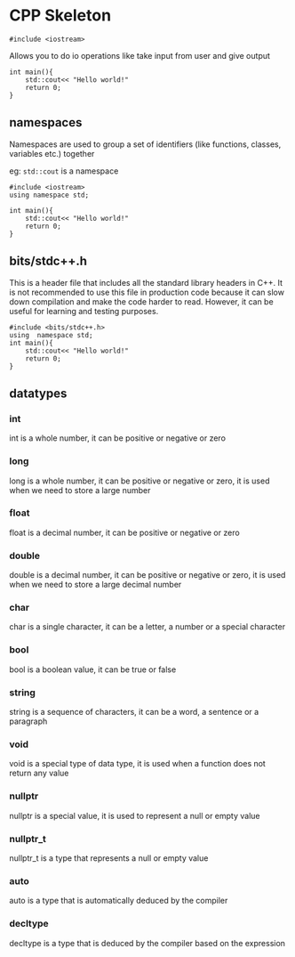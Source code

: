 # CPP Skeleton

```
#include <iostream>
```

Allows you to do io operations like take input from user and give output

```
int main(){
    std::cout<< "Hello world!"
    return 0;
}
```

## namespaces

Namespaces are used to group a set of identifiers (like functions, classes, variables etc.) together

eg: `std::cout` is a namespace

```
#include <iostream>
using namespace std;

int main(){
    std::cout<< "Hello world!"
    return 0;
}

```

## bits/stdc++.h

This is a header file that includes all the standard library headers in C++. It is not recommended to
use this file in production code because it can slow down compilation and make the code harder to read.
However, it can be useful for learning and testing purposes.

```
#include <bits/stdc++.h>
using  namespace std;
int main(){
    std::cout<< "Hello world!"
    return 0;
}
```

## datatypes

### int

int is a whole number, it can be positive or negative or zero

### long

long is a whole number, it can be positive or negative or zero, it is used when we
need to store a large number

### float

float is a decimal number, it can be positive or negative or zero

### double

double is a decimal number, it can be positive or negative or zero, it is used when we
need to store a large decimal number

### char

char is a single character, it can be a letter, a number or a special character

### bool

bool is a boolean value, it can be true or false

### string

string is a sequence of characters, it can be a word, a sentence or a paragraph

### void

void is a special type of data type, it is used when a function does not return any value

### nullptr

nullptr is a special value, it is used to represent a null or empty value

### nullptr_t

nullptr_t is a type that represents a null or empty value

### auto

auto is a type that is automatically deduced by the compiler

### decltype

decltype is a type that is deduced by the compiler based on the expression
